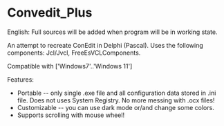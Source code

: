 # Convedit_Plus

English:
Full sources will be added when program will be in working state.

An attempt to recreate ConEdit in Delphi (Pascal). 
Uses the following components: Jcl/Jvcl, FreeEsVCLComponents.

Compatible with ['Windows7'..'Windows 11']

Features:
* Portable -- only single .exe file and all configuration data stored in .ini file. Does not uses System Registry. No more messing with .ocx files!
* Customizable -- you can use dark mode or/and change some colors.
* Supports scrolling with mouse wheel!
